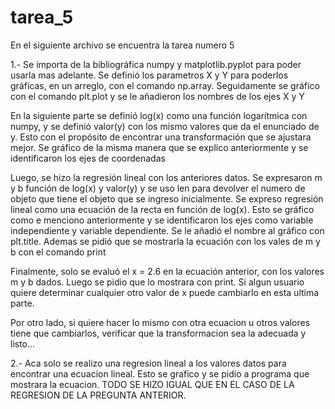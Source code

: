 # tarea_5
En el siguiente archivo se encuentra la tarea numero 5

1.- Se importa de la bibliográfica numpy y matplotlib.pyplot para poder usarla mas adelante. Se definió los parametros X y Y para poderlos gráficas, en un arreglo, con el comando np.array. Seguidamente se gráfico con el comando plt.plot y se le añadieron los nombres de los ejes X y Y

En la siguiente parte se definió log(x) como una función logarítmica con numpy, y se definió valor(y) con los mismo valores que da el enunciado de y. Esto con el propósito de encontrar una transformación que se ajustara mejor. Se gráfico de la misma manera que se explico anteriormente y se identificaron los ejes de coordenadas

Luego, se hizo la regresión lineal con los anteriores datos. Se expresaron m y b función de log(x) y valor(y) y se uso len para devolver el numero de objeto que tiene el objeto que se ingreso inicialmente. Se expreso regresión lineal como una ecuación de la recta en función de log(x). Esto se gráfico como e menciono anteriormente y se identificaron los ejes como variable independiente y variable dependiente. Se le añadió el nombre al gráfico con plt.title. Ademas se pidió que se mostrarla la ecuación con los vales de m y b con el comando print

Finalmente, solo se evaluó el x = 2.6 en la ecuación anterior, con los valores m y b dados. Luego se pidio que lo mostrara con print. Si algun usuario quiere determinar cualquier otro valor de x puede cambiarlo en esta ultima parte.

Por otro lado, si quiere hacer lo mismo con otra ecuacion u otros valores tiene que cambiarlos, verificar que la transformacion sea la adecuada y listo...

2.- Aca solo se realizo una regresion lineal a los valores datos para encontrar una ecuacion lineal. Esto se grafico y se pidio a programa que mostrara la ecuacion. TODO SE HIZO IGUAL QUE EN EL CASO DE LA REGRESION DE LA PREGUNTA ANTERIOR. 

